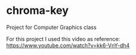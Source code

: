# chroma-key
Project for Computer Graphics class

For this project I used this video as reference:
https://www.youtube.com/watch?v=kk6-VnY-dh4
